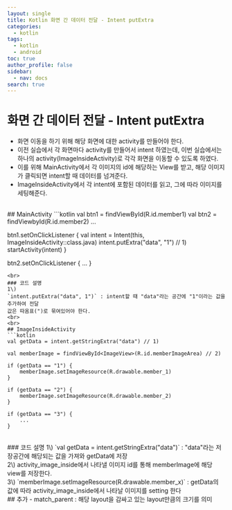 ```yaml
---
layout: single
title: Kotlin 화면 간 데이터 전달 - Intent putExtra
categories:
  - kotlin
tags:
  - kotlin
  - android
toc: true
author_profile: false
sidebar:
  - nav: docs
search: true
---
```

# 화면 간 데이터 전달 - Intent putExtra
- 화면 이동을 하기 위해 해당 화면에 대한 activity를 만들어야 한다.
- 이전 실습에서 각 화면마다 activity를 만들어서 intent 하였는데, 이번 실습에서는 하나의 activity(ImageInsideActivity)로 각각 화면을 이동할 수 있도록 하였다.
- 이를 위해 MainActivity에서 각 이미지의 id에 해당하는 View를 받고, 해당 이미지가 클릭되면 intent할 때 데이터를 넘겨준다.
- ImageInsideActivity에서 각 intent에 포함된 데이터를 읽고, 그에 따라 이미지를 세팅해준다.
<br>
## MainActivity
```kotlin
val btn1 = findViewById<ImageView>(R.id.member1)
val btn2 = findViewbyId<ImageView>(R.id.member2)
...

btn1.setOnClickListener {
	val intent = Intent(this, ImageInsideActivity::class.java)
	intent.putExtra("data", "1") // 1)
	startActivity(intent)
}

btn2.setOnClickListener {
	...
}
```
<br>
### 코드 설명
1\)
`intent.putExtra("data", 1")` : intent할 때 "data"라는 공간에 "1"이라는 값을 추가하여 전달
값은 따옴표(")로 묶여있어야 한다.
<br>
<br>
## ImageInsideActivity
```kotlin
val getData = intent.getStringExtra("data") // 1)

val memberImage = findViewById<ImageView>(R.id.memberImageArea) // 2)

if (getData == "1") {
	memberImage.setImageResource(R.drawable.member_1)
}

if (getData == "2") {
	memberImage.setImageResource(R.drawable.member_2)
}

if (getData == "3") {
	...
}
```
<br>
### 코드 설명
1\)
`val getData = intent.getStringExtra("data")` : "data"라는 저장공간에 해당되는 값을 가져와 getData에 저장
<br>
2\)
activity_image_inside에서 나타낼 이미지 id를 통해 memberImage에 해당 view를 저장한다.
<br>
3\)
`memberImage.setImageResource(R.drawable.member_x)` : getData의 값에 따라 activity_image_inside에서 나타날 이미지를 setting 한다
<br>
## 추가
- match_parent : 해당 layout을 감싸고 있는 layout만큼의 크기를 의미